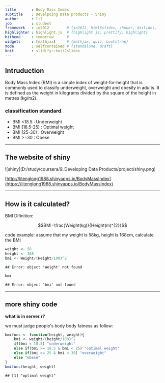 ```yaml
---
title       : Body Mass Index
subtitle    : Develpoing Data products - Shiny
author      : ltl
job         : student
framework   : io2012        # {io2012, html5slides, shower, dzslides, ...}
highlighter : highlight.js  # {highlight.js, prettify, highlight}
hitheme     : tomorrow      # 
widgets     : [mathjax]     # {mathjax, quiz, bootstrap}
mode        : selfcontained # {standalone, draft}
knit        : slidify::knit2slides
---
```


## Intruduction

Body Mass Index (BMI) is a simple index of weight-for-height that is commonly used to classify underweight, overweight and obesity in adults. It is defined as the weight in kilograms divided by the square of the height in metres (kg/m2).

### classification standard

- BMI <18.5 : Underweight
- BMI [18.5-25) : Optimal weight
- BMI [25-30) : Overweight
- BMI >=30 : Obese

---

## The website of shiny

![shiny](D:/study/coursera/9_Developing Data Products/project/shiny.png)


[http://litenglong1988.shinyapps.io/BodyMassIndex](https://litenglong1988.shinyapps.io/BodyMassIndex)

---

## How is it calculated?

BMI Difinition:

$$BMI=\frac{Weight(kg)}{Height(m)^{2}}$$

code example:
assume that my weight is 58kg, height is 168cm, calculate the BMI


```r
weight <- 58
height <- 168
bmi <- Weight/(Height/100)^2
```

```
## Error: object 'Weight' not found
```

```r
bmi
```

```
## Error: object 'bmi' not found
```

---

## more shiny code

**what is in server.r?**

we must judge people's body body fatness as follow:


```r
bmifunc <- function(height, weight){
    bmi <- weight/(height/100)^2
    if(bmi < 18.5) "underweight"
    else if(bmi >= 18.5 & bmi < 25) "optimal weight"
    else if(bmi >= 25 & bmi < 30) "overweight"
    else "obese"
}
bmifunc(height, weight)
```

```
## [1] "optimal weight"
```

